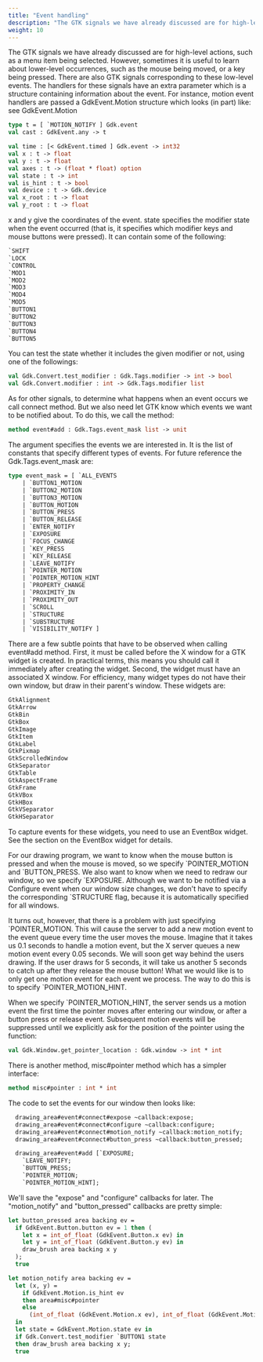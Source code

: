 ```yaml
---
title: "Event handling"
description: "The GTK signals we have already discussed are for high-level actions, such as a menu item being selected. However, sometimes it is useful to learn about lower-level occurrences, such as the mouse being moved, or a key being pressed."
weight: 10
---
```


The GTK signals we have already discussed are for high-level actions, such as a menu item being selected. However, sometimes it is useful to learn about lower-level occurrences, such as the mouse being moved, or a key being pressed.
There are also GTK signals corresponding to these low-level events. The handlers for these signals have an extra parameter which is a structure containing information about the event. For instance, motion event handlers are passed a GdkEvent.Motion structure which looks (in part) like: see GdkEvent.Motion

``` ocaml
type t = [ `MOTION_NOTIFY ] Gdk.event 
val cast : GdkEvent.any -> t

val time : [< GdkEvent.timed ] Gdk.event -> int32
val x : t -> float
val y : t -> float
val axes : t -> (float * float) option
val state : t -> int
val is_hint : t -> bool
val device : t -> Gdk.device
val x_root : t -> float
val y_root : t -> float
```
x and y give the coordinates of the event. state specifies the modifier state when the event occurred (that is, it specifies which modifier keys and mouse buttons were pressed). It can contain some of the following:

``` ocaml
`SHIFT
`LOCK
`CONTROL
`MOD1
`MOD2
`MOD3
`MOD4
`MOD5
`BUTTON1
`BUTTON2
`BUTTON3
`BUTTON4
`BUTTON5
```
You can test the state whether it includes the given modifier or not, using one of the followings:

``` ocaml
val Gdk.Convert.test_modifier : Gdk.Tags.modifier -> int -> bool
val Gdk.Convert.modifier : int -> Gdk.Tags.modifier list
```
As for other signals, to determine what happens when an event occurs we call connect method. But we also need let GTK know which events we want to be notified about. To do this, we call the method:

``` ocaml
method event#add : Gdk.Tags.event_mask list -> unit
```
The argument specifies the events we are interested in. It is the list of constants that specify different types of events. For future reference the Gdk.Tags.event_mask are:

``` ocaml
type event_mask = [ `ALL_EVENTS
	| `BUTTON1_MOTION
	| `BUTTON2_MOTION
	| `BUTTON3_MOTION
	| `BUTTON_MOTION
	| `BUTTON_PRESS
	| `BUTTON_RELEASE
	| `ENTER_NOTIFY
	| `EXPOSURE
	| `FOCUS_CHANGE
	| `KEY_PRESS
	| `KEY_RELEASE
	| `LEAVE_NOTIFY
	| `POINTER_MOTION
	| `POINTER_MOTION_HINT
	| `PROPERTY_CHANGE
	| `PROXIMITY_IN
	| `PROXIMITY_OUT
	| `SCROLL
	| `STRUCTURE
	| `SUBSTRUCTURE
	| `VISIBILITY_NOTIFY ] 
```
There are a few subtle points that have to be observed when calling event#add method. First, it must be called before the X window for a GTK widget is created. In practical terms, this means you should call it immediately after creating the widget. Second, the widget must have an associated X window. For efficiency, many widget types do not have their own window, but draw in their parent's window. These widgets are:

``` ocaml
GtkAlignment
GtkArrow
GtkBin
GtkBox
GtkImage
GtkItem
GtkLabel
GtkPixmap
GtkScrolledWindow
GtkSeparator
GtkTable
GtkAspectFrame
GtkFrame
GtkVBox
GtkHBox
GtkVSeparator
GtkHSeparator
```
To capture events for these widgets, you need to use an EventBox widget. See the section on the EventBox widget for details.

For our drawing program, we want to know when the mouse button is pressed and when the mouse is moved, so we specify \`POINTER_MOTION and \`BUTTON_PRESS. We also want to know when we need to redraw our window, so we specify \`EXPOSURE. Although we want to be notified via a Configure event when our window size changes, we don't have to specify the corresponding \`STRUCTURE flag, because it is automatically specified for all windows.

It turns out, however, that there is a problem with just specifying \`POINTER_MOTION. This will cause the server to add a new motion event to the event queue every time the user moves the mouse. Imagine that it takes us 0.1 seconds to handle a motion event, but the X server queues a new motion event every 0.05 seconds. We will soon get way behind the users drawing. If the user draws for 5 seconds, it will take us another 5 seconds to catch up after they release the mouse button! What we would like is to only get one motion event for each event we process. The way to do this is to specify \`POINTER_MOTION_HINT.

When we specify \`POINTER_MOTION_HINT, the server sends us a motion event the first time the pointer moves after entering our window, or after a button press or release event. Subsequent motion events will be suppressed until we explicitly ask for the position of the pointer using the function:

``` ocaml
val Gdk.Window.get_pointer_location : Gdk.window -> int * int
```
There is another method, misc#pointer method which has a simpler interface:

``` ocaml
method misc#pointer : int * int
```
The code to set the events for our window then looks like:

``` ocaml
  drawing_area#event#connect#expose ~callback:expose;
  drawing_area#event#connect#configure ~callback:configure;
  drawing_area#event#connect#motion_notify ~callback:motion_notify;
  drawing_area#event#connect#button_press ~callback:button_pressed;

  drawing_area#event#add [`EXPOSURE;
    `LEAVE_NOTIFY;
    `BUTTON_PRESS;
    `POINTER_MOTION;
    `POINTER_MOTION_HINT];
```
We'll save the "expose" and "configure" callbacks for later. The "motion_notify" and "button_pressed" callbacks are pretty simple:

``` ocaml
let button_pressed area backing ev =
  if GdkEvent.Button.button ev = 1 then (
    let x = int_of_float (GdkEvent.Button.x ev) in
    let y = int_of_float (GdkEvent.Button.y ev) in
    draw_brush area backing x y
  );
  true

let motion_notify area backing ev =
  let (x, y) =
    if GdkEvent.Motion.is_hint ev
	then area#misc#pointer
	else
      (int_of_float (GdkEvent.Motion.x ev), int_of_float (GdkEvent.Motion.y ev))
  in
  let state = GdkEvent.Motion.state ev in
  if Gdk.Convert.test_modifier `BUTTON1 state
  then draw_brush area backing x y;
  true
```
